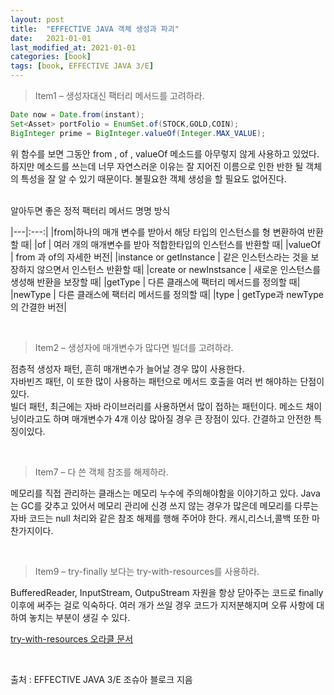 ```yaml
---
layout: post
title:  "EFFECTIVE JAVA 객체 생성과 파괴"
date:   2021-01-01
last_modified_at: 2021-01-01
categories: [book]
tags: [book, EFFECTIVE JAVA 3/E]
---
```


>Item1 – 생성자대신 팩터리 메서드를 고려하라.

```java
Date now = Date.from(instant);
Set<Asset> portFolio = EnumSet.of(STOCK,GOLD,COIN);
BigInteger prime = BigInteger.valueOf(Integer.MAX_VALUE);
```
위 함수를 보면 그동안 from , of , valueOf 메소드를 아무렇지 않게 사용하고 있었다. 하지만 메소드를 쓰는데 너무 자연스러운 이유는 잘 지어진 이름으로 인한 반한 될 객체의 특성을 잘 알 수 있기 때문이다. 불필요한 객체 생성을 할 필요도 없어진다.  
<br/>

알아두면 좋은 정적 팩터리 메서드 명명 방식  

|---|:---:|
|from|하나의 매개 변수를 받아서 해당 타입의 인스턴스를 형 변환하여 반환할 때|
|of  | 여러 개의 매개변수를 받아 적합한타입의 인스턴스를 반환할 때|
|valueOf | from 과 of의 자세한 버전|
|instance or getInstance | 같은 인스턴스라는 것을 보장하지 않으면서 인스턴스 반환할 때|
|create or newInstsance | 새로운 인스턴스를 생성해 반환을 보장할 때|
|getType | 다른 클래스에 팩터리 메서드를 정의할 때|
|newType | 다른 클래스에 팩터리 메서드를 정의할 때|
|type | getType과 newType의 간결한 버전|

<br/>

>Item2 – 생성자에 매개변수가 많다면 빌더를 고려하라.  

점층적 생성자 패턴, 흔히 매개변수가 늘어날 경우 많이 사용한다.  
자바빈즈 패턴, 이 또한 많이 사용하는 패턴으로 메서드 호출을 여러 번 해야하는 단점이 있다.  
빌더 패턴, 최근에는 자바 라이브러리를 사용하면서 많이 접하는 패턴이다. 메소드 채이닝이라고도 하며 매개변수가 4개 이상 많아질 경우 큰 장점이 있다. 간결하고 안전한 특징이있다. 

<br/>

>Item7 – 다 쓴 객체 참조를 해제하라.  

메모리를 직접 관리하는 클래스는 메모리 누수에 주의해야함을 이야기하고 있다. Java는 GC를 갖추고 있어서 메모리 관리에 신경 쓰지 않는 경우가 많은데 메모리를 다루는 자바 코드는 null 처리와 같은 참조 해제를 행해 주어야 한다. 캐시,리스너,콜백 또한 마찬가지이다.

<br/>

>Item9 – try-finally 보다는 try-with-resources를 사용하라. 

BufferedReader, InputStream, OutpuStream 자원을 항상 닫아주는 코드로 finally 이후에 써주는 걸로 익숙하다. 여러 개가 쓰일 경우 코드가 지저분해지며 오류 사항에 대하여 놓치는 부분이 생길 수 있다.  

[try-with-resources 오라클 문서](https://docs.oracle.com/javase/tutorial/essential/exceptions/tryResourceClose.html) 

<br/>

출처 : EFFECTIVE JAVA 3/E 조슈아 블로크 지음

<br/>